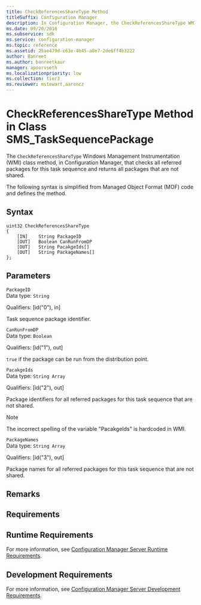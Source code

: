 ```yaml
---
title: CheckReferencesShareType Method
titleSuffix: Configuration Manager
description: In Configuration Manager, the CheckReferencesShareType WMI class method checks all referred packages for this task sequence and returns all packages that are not shared.
ms.date: 09/20/2016
ms.subservice: sdk
ms.service: configuration-manager
ms.topic: reference
ms.assetid: 25ae479d-c63e-4b45-a8e7-2de6ff4b3222
author: Banreet
ms.author: banreetkaur
manager: apoorvseth
ms.localizationpriority: low
ms.collection: tier3
ms.reviewer: mstewart,aaroncz 
---
```

# CheckReferencesShareType Method in Class SMS_TaskSequencePackage
The `CheckReferencesShareType` Windows Management Instrumentation (WMI) class method, in Configuration Manager, that checks all referred packages for this task sequence and returns all packages that are not shared.  

 The following syntax is simplified from Managed Object Format (MOF) code and defines the method.  

## Syntax  

```  
uint32 CheckReferencesShareType   
{  
    [IN]    String PackageID  
    [OUT]   Boolean CanRunFromDP  
    [OUT]   String PacakgeIds[]  
    [OUT]   String PackageNames[]  
};  
```  

## Parameters  
 `PackageID`  
 Data type: `String`  

 Qualifiers: [id("0"), in]  

 Task sequence package identifier.  

 `CanRunFromDP`  
 Data type: `Boolean`  

 Qualifiers: [id("1"), out]  

 `true` if the package can be run from the distribution point.  

 `PacakgeIds`  
 Data type: `String Array`  

 Qualifiers: [id("2"), out]  

 Package identifiers for all referred packages for this task sequence that are not shared.  

> [!NOTE]
>  The incorrect spelling of the variable "PacakgeIds" is hardcoded in WMI.  

 `PackageNames`  
 Data type: `String Array`  

 Qualifiers: [id("3"), out]  

 Package names for all referred packages for this task sequence that are not shared.  

## Remarks  

## Requirements  

## Runtime Requirements  
 For more information, see [Configuration Manager Server Runtime Requirements](../../../develop/core/reqs/server-runtime-requirements.md).  

## Development Requirements  
 For more information, see [Configuration Manager Server Development Requirements](../../../develop/core/reqs/server-development-requirements.md).
